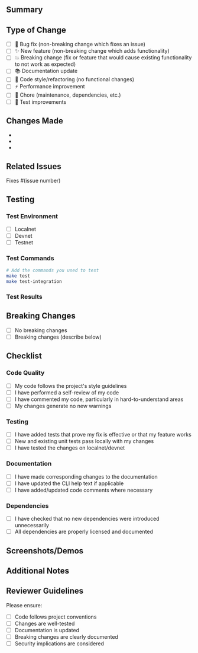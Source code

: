 ## Summary

<!-- Provide a brief description of the changes in this PR -->

## Type of Change

<!-- Mark the relevant option with an 'x' -->

- [ ] 🐛 Bug fix (non-breaking change which fixes an issue)
- [ ] ✨ New feature (non-breaking change which adds functionality)
- [ ] 💥 Breaking change (fix or feature that would cause existing functionality to not work as expected)
- [ ] 📚 Documentation update
- [ ] 🎨 Code style/refactoring (no functional changes)
- [ ] ⚡ Performance improvement
- [ ] 🔧 Chore (maintenance, dependencies, etc.)
- [ ] 🧪 Test improvements

## Changes Made

<!-- Describe what you changed and why -->

- 
- 
- 

## Related Issues

<!-- Link to the issue this PR addresses -->

Fixes #(issue number)

## Testing

<!-- Describe the tests you ran to verify your changes -->

### Test Environment
- [ ] Localnet
- [ ] Devnet
- [ ] Testnet

### Test Commands
```bash
# Add the commands you used to test
make test
make test-integration
```

### Test Results
<!-- Paste relevant test output or screenshots -->

## Breaking Changes

<!-- List any breaking changes and migration steps if applicable -->

- [ ] No breaking changes
- [ ] Breaking changes (describe below)

<!-- If breaking changes, provide migration guide -->

## Checklist

<!-- Mark completed items with an 'x' -->

### Code Quality
- [ ] My code follows the project's style guidelines
- [ ] I have performed a self-review of my code
- [ ] I have commented my code, particularly in hard-to-understand areas
- [ ] My changes generate no new warnings

### Testing
- [ ] I have added tests that prove my fix is effective or that my feature works
- [ ] New and existing unit tests pass locally with my changes
- [ ] I have tested the changes on localnet/devnet

### Documentation
- [ ] I have made corresponding changes to the documentation
- [ ] I have updated the CLI help text if applicable
- [ ] I have added/updated code comments where necessary

### Dependencies
- [ ] I have checked that no new dependencies were introduced unnecessarily
- [ ] All dependencies are properly licensed and documented

## Screenshots/Demos

<!-- If applicable, add screenshots or demo GIFs to help explain your changes -->

## Additional Notes

<!-- Add any additional notes, concerns, or considerations for reviewers -->

## Reviewer Guidelines

<!-- For reviewers -->

Please ensure:
- [ ] Code follows project conventions
- [ ] Changes are well-tested
- [ ] Documentation is updated
- [ ] Breaking changes are clearly documented
- [ ] Security implications are considered 
